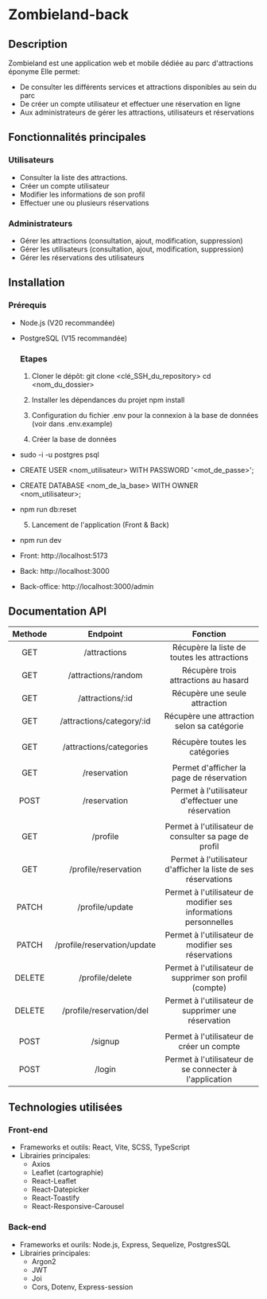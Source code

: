 # Zombieland-back

## Description

Zombieland est une application web et mobile dédiée au parc d'attractions éponyme
Elle permet:
- De consulter les différents services et attractions disponibles au sein du parc
- De créer un compte utilisateur et effectuer une réservation en ligne
- Aux administrateurs de gérer les attractions, utilisateurs et réservations

## Fonctionnalités principales

### Utilisateurs
- Consulter la liste des attractions.
- Créer un compte utilisateur
- Modifier les informations de son profil
- Effectuer une ou plusieurs réservations

### Administrateurs
- Gérer les attractions (consultation, ajout, modification, suppression)
- Gérer les utilisateurs (consultation, ajout, modification, suppression)
- Gérer les réservations des utilisateurs



## Installation

### Prérequis
- Node.js (V20 recommandée)
- PostgreSQL (V15 recommandée)
  
  ### Etapes
  1. Cloner le dépôt: 
      git clone <clé_SSH_du_repository>
      cd <nom_du_dossier>

  2. Installer les dépendances du projet
      npm install

  3. Configuration du fichier .env pour la connexion à la base de données (voir dans .env.example)
  4. Créer la base de données
- sudo -i -u postgres psql
- CREATE USER <nom_utilisateur> WITH PASSWORD '<mot_de_passe>';
- CREATE DATABASE <nom_de_la_base> WITH OWNER <nom_utilisateur>;
- npm run db:reset

  5. Lancement de l'application (Front & Back)
- npm run dev
- Front: http://localhost:5173
- Back: http://localhost:3000
- Back-office: http://localhost:3000/admin

## Documentation API

 | Methode | Endpoint                     | Fonction                                                            |
 |:-------:|:----------------------------:|:-------------------------------------------------------------------:|
 | GET     |  /attractions                |  Récupère la liste de toutes les attractions                        |
 | GET     |  /attractions/random         |  Récupère trois attractions au hasard                               |
 | GET     |  /attractions/:id            |  Récupère une seule attraction                                      | 
 | GET     |  /attractions/category/:id   |  Récupère une attraction selon sa catégorie                         |
 |         |                              |                                                                     |
 | GET     |  /attractions/categories     |   Récupère toutes les catégories                                    |
 |         |                              |                                                                     |
 | GET     |  /reservation                |  Permet d'afficher la page de réservation                           |
 | POST    |  /reservation                |  Permet à l'utilisateur d'effectuer une réservation                 |
 |         |                              |                                                                     |
 | GET     |  /profile                    |  Permet à l'utilisateur de consulter sa page de profil              |
 | GET     |  /profile/reservation        |  Permet à l'utilisateur d'afficher la liste de ses réservations     |
 | PATCH   |  /profile/update             |  Permet à l'utilisateur de modifier ses informations personnelles   | 
 | PATCH   |  /profile/reservation/update |  Permet à l'utilisateur de modifier ses réservations                |
 | DELETE  |  /profile/delete             |  Permet à l'utilisateur de supprimer son profil (compte)            |
 | DELETE  |  /profile/reservation/del    |  Permet à l'utilisateur de supprimer une réservation                |
 |         |                              |                                                                     |
 | POST    |  /signup                     |  Permet à l'utilisateur de créer un compte                          |
 | POST    |  /login                      |  Permet à l'utilisateur de se connecter à l'application             |


## Technologies utilisées
### Front-end
- Frameworks et outils: React, Vite, SCSS, TypeScript
- Librairies principales:
    * Axios
    * Leaflet (cartographie)
    * React-Leaflet
    * React-Datepicker
    * React-Toastify
    * React-Responsive-Carousel

### Back-end
- Frameworks et ourils: Node.js, Express, Sequelize, PostgresSQL
- Librairies principales:
    * Argon2
    * JWT
    * Joi
    * Cors, Dotenv, Express-session

 

    


